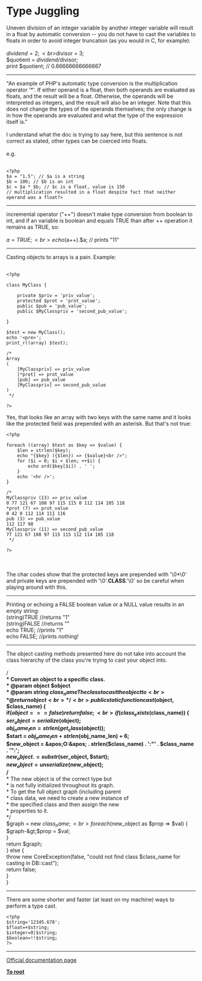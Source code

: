 # Type Juggling



Uneven division of an integer variable by another integer variable will result in a float by automatic conversion -- you do not have to cast the variables to floats in order to avoid integer truncation (as you would in C, for example):<br><br>$dividend = 2;<br>$divisor = 3;<br>$quotient = $dividend/$divisor;<br>print $quotient; // 0.66666666666667  

---

"An example of PHP&apos;s automatic type conversion is the multiplication operator &apos;*&apos;. If either operand is a float, then both operands are evaluated as floats, and the result will be a float. Otherwise, the operands will be interpreted as integers, and the result will also be an integer. Note that this does not change the types of the operands themselves; the only change is in how the operands are evaluated and what the type of the expression itself is."<br><br>I understand what the doc is trying to say here, but this sentence is not correct as stated, other types can be coerced into floats.<br><br>e.g.<br><br>

```
<?php
$a = "1.5"; // $a is a string
$b = 100; // $b is an int
$c = $a * $b; // $c is a float, value is 150
// multiplication resulted in a float despite fact that neither operand was a float?>
```
  

---

incremental operator ("++") doesn&apos;t make type conversion from boolean to int, and if an variable is boolean and equals TRUE than after ++ operation it remains as TRUE, so:<br><br>$a = TRUE; <br>echo ($a++).$a;  // prints "11"  

---

Casting objects to arrays is a pain. Example:<br><br>

```
<?php

class MyClass {

    private $priv = 'priv_value';
    protected $prot = 'prot_value';
    public $pub = 'pub_value';
    public $MyClasspriv = 'second_pub_value';

}

$test = new MyClass();
echo '<pre>';
print_r((array) $test);

/*
Array
(
    [MyClasspriv] => priv_value
    [*prot] => prot_value
    [pub] => pub_value
    [MyClasspriv] => second_pub_value
)
 */

?>
```


Yes, that looks like an array with two keys with the same name and it looks like the protected field was prepended with an asterisk. But that's not true:



```
<?php

foreach ((array) $test as $key => $value) {
    $len = strlen($key);
    echo "{$key} ({$len}) => {$value}<br />";
    for ($i = 0; $i < $len; ++$i) {
        echo ord($key[$i]) . ' ';
    }
    echo '<hr />';
}

/*
MyClasspriv (13) => priv_value
0 77 121 67 108 97 115 115 0 112 114 105 118
*prot (7) => prot_value
0 42 0 112 114 111 116
pub (3) => pub_value
112 117 98
MyClasspriv (11) => second_pub_value
77 121 67 108 97 115 115 112 114 105 118
 */

?>
```
<br><br>The char codes show that the protected keys are prepended with &apos;\0*\0&apos; and private keys are prepended with &apos;\0&apos;.__CLASS__.&apos;\0&apos; so be careful when playing around with this.  

---

Printing or echoing a FALSE boolean value or a NULL value results in an empty string:<br>(string)TRUE //returns "1"<br>(string)FALSE //returns ""<br>echo TRUE; //prints "1"<br>echo FALSE; //prints nothing!  

---

The object casting methods presented here do not take into account the class hierarchy of the class you&apos;re trying to cast your object into.<br><br>/**<br>     * Convert an object to a specific class.<br>     * @param object $object<br>     * @param string $class_name The class to cast the object to<br>     * @return object<br>     */<br>    public static function cast($object, $class_name) {<br>        if($object === false) return false;<br>        if(class_exists($class_name)) {<br>            $ser_object     = serialize($object);<br>            $obj_name_len     = strlen(get_class($object));<br>            $start             = $obj_name_len + strlen($obj_name_len) + 6;<br>            $new_object      = &apos;O:&apos; . strlen($class_name) . &apos;:"&apos; . $class_name . &apos;":&apos;;<br>            $new_object     .= substr($ser_object, $start);<br>            $new_object     = unserialize($new_object);<br>            /**<br>             * The new object is of the correct type but<br>             * is not fully initialized throughout its graph.<br>             * To get the full object graph (including parent<br>             * class data, we need to create a new instance of <br>             * the specified class and then assign the new <br>             * properties to it.<br>             */<br>            $graph = new $class_name;<br>            foreach($new_object as $prop =&gt; $val) {<br>                $graph-&gt;$prop = $val;<br>            }<br>            return $graph;<br>        } else {<br>            throw new CoreException(false, "could not find class $class_name for casting in DB::cast");<br>            return false;<br>        }<br>    }  

---

There are some shorter and faster (at least on my machine) ways to perform a type cast.<br>

```
<?php
$string='12345.678';
$float=+$string; 
$integer=0|$string;
$boolean=!!$string;
?>
```
  

---

[Official documentation page](https://www.php.net/manual/en/language.types.type-juggling.php)

**[To root](/README.md)**